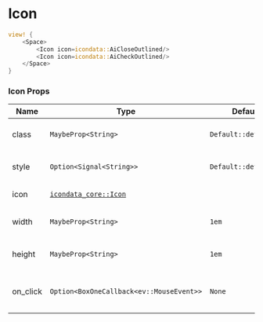 # Icon

```rust demo
view! {
    <Space>
        <Icon icon=icondata::AiCloseOutlined/>
        <Icon icon=icondata::AiCheckOutlined/>
    </Space>
}
```

### Icon Props

| Name | Type | Default | Desciption |
| --- | --- | --- | --- |
| class | `MaybeProp<String>` | `Default::default()` | HTML class attribute. |
| style | `Option<Signal<String>>` | `Default::default()` | HTML style attribute. |
| icon | [`icondata_core::Icon`](https://docs.rs/icondata_core/0.1.0/icondata_core/type.Icon.html) |  | The icon to show. |
| width | `MaybeProp<String>` | `1em` | The width of the icon. |
| height | `MaybeProp<String>` | `1em` | The height of the icon. |
| on_click | `Option<BoxOneCallback<ev::MouseEvent>>` | `None` | Callback when clicking on the icon. |
